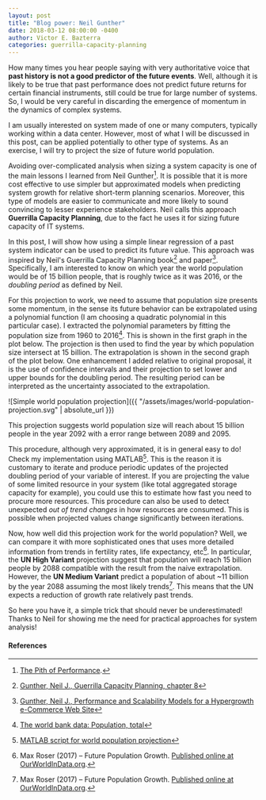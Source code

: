 ```yaml
---
layout: post
title: "Blog power: Neil Gunther"
date: 2018-03-12 08:00:00 -0400
author: Victor E. Bazterra
categories: guerrilla-capacity-planning
---
```


How many times you hear people saying with very authoritative voice that **past history is not a good predictor of the future events**. Well, although it is likely to be true that past performance does not predict future returns for certain financial instruments, still could be true for large number of systems. So, I would be very careful in discarding the emergence of momentum in the dynamics of complex systems.

I am usually interested on system made of one or many computers, typically  working within a data center. However, most of what I will be discussed in this post, can be applied potentially to other type of systems. As an exercise, I will try to project the size of future world population.

Avoiding over-complicated analysis when sizing a system capacity is one of the main lessons I learned from Neil Gunther[^1]. It is possible that it is more cost effective to use simpler but approximated models when predicting system growth for relative short-term planning scenarios. Moreover, this type of models are easier to communicate and more likely to sound convincing to lesser experience stakeholders. Neil calls this approach **Guerrilla Capacity Planning**, due to the fact he uses it for sizing future capacity of IT systems.

In this post, I will show how using a simple linear regression of a past system indicator can be used to predict its future value. This approach was inspired by Neil's Guerrilla Capacity Planning book[^2] and paper[^3]. Specifically, I am interested to know on which year the world population would be of 15 billion people, that is roughly twice as it was 2016, or the *doubling period* as defined by Neil.

For this projection to work, we need to assume that population size presents some momentum, in the sense its future behavior can be extrapolated using a polynomial function (I am choosing a quadratic polynomial in this particular case). I extracted the polynomial parameters by fitting the population size from 1960 to 2016[^4]. This is shown in the first graph in the plot below. The projection is then used to find the year by which population size intersect at 15 billion. The extrapolation is shown in the second graph of the plot below. One enhancement I added relative to original proposal, it is the use of confidence intervals and their projection to set lower and upper bounds for the doubling period. The resulting period can be interpreted as the uncertainty associated to the extrapolation.

![Simple world population projection]({{ "/assets/images/world-population-projection.svg" | absolute_url }})

This projection suggests world population size will reach about 15 billion people in the year 2092 with a error range between 2089 and 2095.

This procedure, although very approximated, it is in general easy to do! Check my implementation using MATLAB[^5]. This is the reason it is customary to iterate and produce periodic updates of the projected doubling period of your variable of interest. If you are projecting the value of some limited resource in your system (like total aggregated storage capacity for example), you could use this to estimate how fast you need to procure more resources. This procedure can also be used to detect unexpected *out of trend changes* in how resources are consumed. This is possible when projected values change significantly between iterations.

Now, how well did this projection work for the world population? Well, we can compare it with more sophisticated ones that uses more detailed information from trends in fertility rates, life expectancy, etc[^6]. In particular, the **UN High Variant** projection suggest that population will reach 15 billion people by 2088 compatible with the result from the naive extrapolation. However, the **UN Medium Variant** predict a population of about ~11 billion by the year 2088 assuming the most likely trends[^6]. This means that the UN expects a reduction of growth rate relatively past trends.

So here you have it, a simple trick that should never be underestimated! Thanks to Neil for showing me the need for practical approaches for system analysis!

#### References

[^1]: [The Pith of Performance](http://perfdynamics.blogspot.com/).

[^2]: [Gunther, Neil J., Guerrilla Capacity Planning, chapter 8](http://www.springer.com/us/book/9783540261384)

[^3]: [Gunther, Neil J., Performance and Scalability Models for a Hypergrowth e-Commerce Web Site](https://arxiv.org/pdf/cs/0012022.pdf)

[^4]: [The world bank data: Population, total](https://data.worldbank.org/indicator/SP.POP.TOTL)

[^5]: [MATLAB script for world population projection](https://github.com/baites/examples/blob/master/analyses/matlab/population_projection.m)

[^6]: Max Roser (2017) – Future Population Growth. [Published online at OurWorldInData.org](https://ourworldindata.org/future-population-growth/).
